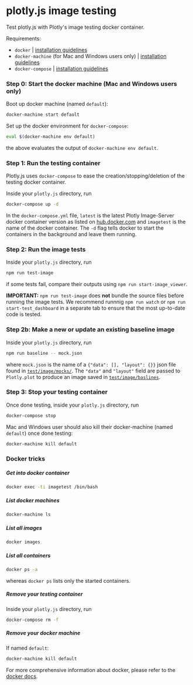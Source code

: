 # plotly.js image testing

Test plotly.js with Plotly's image testing docker container.

Requirements:
- `docker` | [installation guidelines](http://docs.docker.com/engine/installation/)
- `docker-machine` (for Mac and Windows users only) | [installation guidelines](https://docs.docker.com/machine/install-machine/)
- `docker-compose` | [installation guidelines](https://docs.docker.com/compose/install/)

### Step 0: Start the docker machine (Mac and Windows users only)

Boot up docker machine (named `default`):

```bash
docker-machine start default
```

Set up the docker environment for `docker-compose`:

```bash
eval $(docker-machine env default)
```

the above evaluates the output of `docker-machine env default`.


### Step 1: Run the testing container

Plotly.js uses `docker-compose` to ease the creation/stopping/deletion of the testing docker container.

Inside your `plotly.js` directory, run

```bash
docker-compose up -d
```

In the `docker-compose.yml` file, `latest` is the latest Plotly Image-Server docker container version
as listed on [hub.docker.com](https://hub.docker.com/r/plotly/testbed/tags/) and
`imagetest` is the name of the docker container. The `-d` flag tells docker to start the containers in the background and leave them running.

### Step 2: Run the image tests

Inside your `plotly.js` directory, run

```bash
npm run test-image
```

if some tests fail, compare their outputs using `npm run start-image_viewer`.

**IMPORTANT:** `npm run test-image` does **not** bundle the source files before running the image tests. We recommend runnnig `npm run watch` or `npm run start-test_dashboard` in a separate tab to ensure that the most up-to-date code is tested. 

### Step 2b: Make a new or update an existing baseline image

Inside your `plotly.js` directory, run

```bash
npm run baseline -- mock.json
```

where `mock.json` is the name of a `{"data": [], "layout": {}}` json file found in [`test/image/mocks/`](https://github.com/plotly/plotly.js/tree/master/test/image/mocks). The `"data"` and `"layout"` field are passed to `Plotly.plot` to produce an image saved in [`test/image/baslines`](https://github.com/plotly/plotly.js/tree/master/test/image/baselines).

### Step 3: Stop your testing container

Once done testing, inside your `plotly.js` directory, run

```bash
docker-compose stop
```

Mac and Windows user should also kill their docker-machine (named `default`) once done testing:

```bash
docker-machine kill default
```

### Docker tricks 

##### Get into docker container

```bash
docker exec -ti imagetest /bin/bash
```

##### List docker machines

```bash
docker-machine ls
```

##### List all images

```bash
docker images
```

##### List all containers

```bash
docker ps -a
```

whereas `docker ps` lists only the started containers.

##### Remove your testing container

Inside your `plotly.js` directory, run

```bash
docker-compose rm -f
```

##### Remove your docker machine

If named `default`:

```bash
docker-machine kill default
```

For more comprehensive information about docker, please refer to the [docker docs](http://docs.docker.com/).
